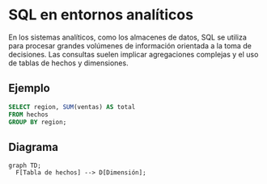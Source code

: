 # SQL en entornos analíticos

En los sistemas analíticos, como los almacenes de datos, SQL se utiliza para procesar grandes volúmenes de información orientada a la toma de decisiones. Las consultas suelen implicar agregaciones complejas y el uso de tablas de hechos y dimensiones.

## Ejemplo
```sql
SELECT region, SUM(ventas) AS total
FROM hechos
GROUP BY region;
```

## Diagrama
```mermaid
graph TD;
  F[Tabla de hechos] --> D[Dimensión];
```
